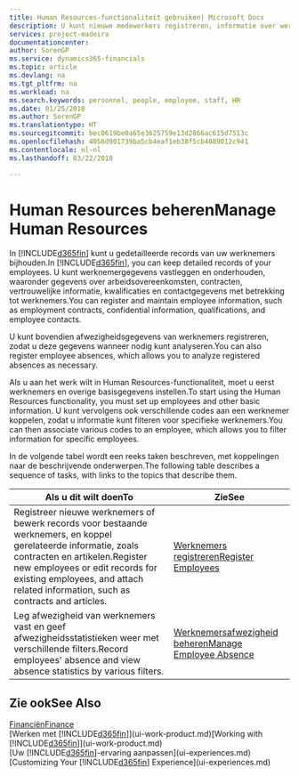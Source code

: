 ```yaml
---
title: Human Resources-functionaliteit gebruiken| Microsoft Docs
description: U kunt nieuwe medewerkers registreren, informatie over werknemers bewerken en afwezigheid registreren en analyseren.
services: project-madeira
documentationcenter: 
author: SorenGP
ms.service: dynamics365-financials
ms.topic: article
ms.devlang: na
ms.tgt_pltfrm: na
ms.workload: na
ms.search.keywords: personnel, people, employee, staff, HR
ms.date: 01/25/2018
ms.author: SorenGP
ms.translationtype: HT
ms.sourcegitcommit: bec0619be0a65e3625759e13d2866ac615d7513c
ms.openlocfilehash: 4056d901739ba5cb4eaf1eb38f5cb4089012c941
ms.contentlocale: nl-nl
ms.lasthandoff: 03/22/2018

---
```

# <a name="manage-human-resources"></a><span data-ttu-id="91869-103">Human Resources beheren</span><span class="sxs-lookup"><span data-stu-id="91869-103">Manage Human Resources</span></span>
<span data-ttu-id="91869-104">In [!INCLUDE[d365fin](includes/d365fin_md.md)] kunt u gedetailleerde records van uw werknemers bijhouden.</span><span class="sxs-lookup"><span data-stu-id="91869-104">In [!INCLUDE[d365fin](includes/d365fin_md.md)], you can keep detailed records of your employees.</span></span> <span data-ttu-id="91869-105">U kunt werknemergegevens vastleggen en onderhouden, waaronder gegevens over arbeidsovereenkomsten, contracten, vertrouwelijke informatie, kwalificaties en contactgegevens met betrekking tot werknemers.</span><span class="sxs-lookup"><span data-stu-id="91869-105">You can register and maintain employee information, such as employment contracts, confidential information, qualifications, and employee contacts.</span></span>

<span data-ttu-id="91869-106">U kunt bovendien afwezigheidsgegevens van werknemers registreren, zodat u deze gegevens wanneer nodig kunt analyseren.</span><span class="sxs-lookup"><span data-stu-id="91869-106">You can also register employee absences, which allows you to analyze registered absences as necessary.</span></span>

<span data-ttu-id="91869-107">Als u aan het werk wilt in Human Resources-functionaliteit, moet u eerst werknemers en overige basisgegevens instellen.</span><span class="sxs-lookup"><span data-stu-id="91869-107">To start using the Human Resources functionality, you must set up employees and other basic information.</span></span> <span data-ttu-id="91869-108">U kunt vervolgens ook verschillende codes aan een werknemer koppelen, zodat u informatie kunt filteren voor specifieke werknemers.</span><span class="sxs-lookup"><span data-stu-id="91869-108">You can then associate various codes to an employee, which allows you to filter information for specific employees.</span></span>

<span data-ttu-id="91869-109">In de volgende tabel wordt een reeks taken beschreven, met koppelingen naar de beschrijvende onderwerpen.</span><span class="sxs-lookup"><span data-stu-id="91869-109">The following table describes a sequence of tasks, with links to the topics that describe them.</span></span>

| <span data-ttu-id="91869-110">Als u dit wilt doen</span><span class="sxs-lookup"><span data-stu-id="91869-110">To</span></span> | <span data-ttu-id="91869-111">Zie</span><span class="sxs-lookup"><span data-stu-id="91869-111">See</span></span> |
| --- | --- |
| <span data-ttu-id="91869-112">Registreer nieuwe werknemers of bewerk records voor bestaande werknemers, en koppel gerelateerde informatie, zoals contracten en artikelen.</span><span class="sxs-lookup"><span data-stu-id="91869-112">Register new employees or edit records for existing employees, and attach related information, such as contracts and articles.</span></span> |[<span data-ttu-id="91869-113">Werknemers registreren</span><span class="sxs-lookup"><span data-stu-id="91869-113">Register Employees</span></span>](hr-how-register-employees.md) |
| <span data-ttu-id="91869-114">Leg afwezigheid van werknemers vast en geef afwezigheidsstatistieken weer met verschillende filters.</span><span class="sxs-lookup"><span data-stu-id="91869-114">Record employees' absence and view absence statistics by various filters.</span></span> |[<span data-ttu-id="91869-115">Werknemersafwezigheid beheren</span><span class="sxs-lookup"><span data-stu-id="91869-115">Manage Employee Absence</span></span>](hr-how-manage-absence.md) |

## <a name="see-also"></a><span data-ttu-id="91869-116">Zie ook</span><span class="sxs-lookup"><span data-stu-id="91869-116">See Also</span></span>
[<span data-ttu-id="91869-117">Financiën</span><span class="sxs-lookup"><span data-stu-id="91869-117">Finance</span></span>](finance.md)  
<span data-ttu-id="91869-118">[Werken met [!INCLUDE[d365fin](includes/d365fin_md.md)]](ui-work-product.md)</span><span class="sxs-lookup"><span data-stu-id="91869-118">[Working with [!INCLUDE[d365fin](includes/d365fin_md.md)]](ui-work-product.md)</span></span>  
<span data-ttu-id="91869-119">[Uw [!INCLUDE[d365fin](includes/d365fin_md.md)]-ervaring aanpassen](ui-experiences.md)</span><span class="sxs-lookup"><span data-stu-id="91869-119">[Customizing Your [!INCLUDE[d365fin](includes/d365fin_md.md)] Experience](ui-experiences.md)</span></span>        

